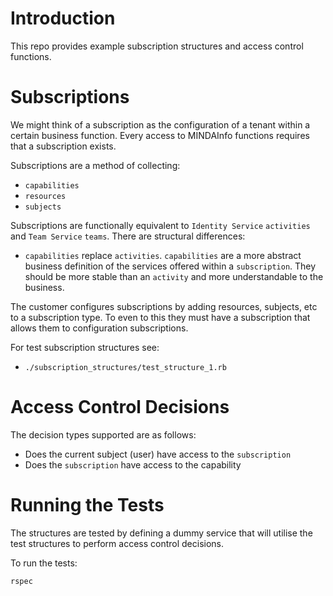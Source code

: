# Introduction

This repo provides example subscription structures and access control functions.

# Subscriptions

We might think of a subscription as the configuration of a tenant within a certain business function.  Every access to MINDAInfo functions requires that a subscription exists.

Subscriptions are a method of collecting:

+ `capabilities`
+ `resources`
+ `subjects`


Subscriptions are functionally equivalent to `Identity Service` `activities` and `Team Service` `teams`.  There are structural differences:

+ `capabilities` replace `activities`.  `capabilities` are a more abstract business definition of the services offered within a `subscription`.  They should be more stable than an `activity` and more understandable to the business.

The customer configures subscriptions by adding resources, subjects, etc to a subscription type.  To even to this they must have a subscription that allows them to configuration subscriptions.

For test subscription structures see:

+ `./subscription_structures/test_structure_1.rb`

# Access Control Decisions

The decision types supported are as follows:

+ Does the current subject (user) have access to the `subscription`
+ Does the `subscription` have access to the capability

# Running the Tests

The structures are tested by defining a dummy service that will utilise the test structures to perform access control decisions.

To run the tests:

```
rspec
```
